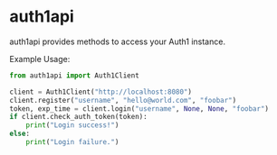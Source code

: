 # auth1api

auth1api provides methods to access your Auth1 instance.

Example Usage:
```python
from auth1api import Auth1Client

client = Auth1Client("http://localhost:8080")
client.register("username", "hello@world.com", "foobar")
token, exp_time = client.login("username", None, None, "foobar")
if client.check_auth_token(token):
    print("Login success!")
else:
    print("Login failure.")
```